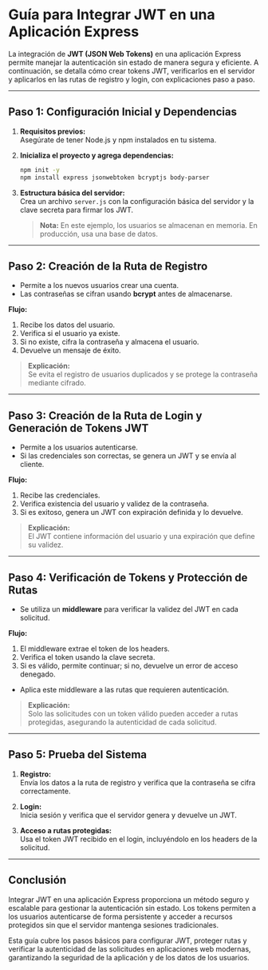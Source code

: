 # Guía para Integrar JWT en una Aplicación Express

La integración de **JWT (JSON Web Tokens)** en una aplicación Express permite manejar la autenticación sin estado de manera segura y eficiente. A continuación, se detalla cómo crear tokens JWT, verificarlos en el servidor y aplicarlos en las rutas de registro y login, con explicaciones paso a paso.

---

## Paso 1: Configuración Inicial y Dependencias

1. **Requisitos previos:**  
   Asegúrate de tener Node.js y npm instalados en tu sistema.

2. **Inicializa el proyecto y agrega dependencias:**

   ```bash
   npm init -y
   npm install express jsonwebtoken bcryptjs body-parser
   ```

3. **Estructura básica del servidor:**  
   Crea un archivo `server.js` con la configuración básica del servidor y la clave secreta para firmar los JWT.
   > **Nota:** En este ejemplo, los usuarios se almacenan en memoria. En producción, usa una base de datos.

---

## Paso 2: Creación de la Ruta de Registro

- Permite a los nuevos usuarios crear una cuenta.
- Las contraseñas se cifran usando **bcrypt** antes de almacenarse.

**Flujo:**

1. Recibe los datos del usuario.
2. Verifica si el usuario ya existe.
3. Si no existe, cifra la contraseña y almacena el usuario.
4. Devuelve un mensaje de éxito.

> **Explicación:**  
> Se evita el registro de usuarios duplicados y se protege la contraseña mediante cifrado.

---

## Paso 3: Creación de la Ruta de Login y Generación de Tokens JWT

- Permite a los usuarios autenticarse.
- Si las credenciales son correctas, se genera un JWT y se envía al cliente.

**Flujo:**

1. Recibe las credenciales.
2. Verifica existencia del usuario y validez de la contraseña.
3. Si es exitoso, genera un JWT con expiración definida y lo devuelve.

> **Explicación:**  
> El JWT contiene información del usuario y una expiración que define su validez.

---

## Paso 4: Verificación de Tokens y Protección de Rutas

- Se utiliza un **middleware** para verificar la validez del JWT en cada solicitud.

**Flujo:**

1. El middleware extrae el token de los headers.
2. Verifica el token usando la clave secreta.
3. Si es válido, permite continuar; si no, devuelve un error de acceso denegado.

- Aplica este middleware a las rutas que requieren autenticación.

> **Explicación:**  
> Solo las solicitudes con un token válido pueden acceder a rutas protegidas, asegurando la autenticidad de cada solicitud.

---

## Paso 5: Prueba del Sistema

1. **Registro:**  
   Envía los datos a la ruta de registro y verifica que la contraseña se cifra correctamente.

2. **Login:**  
   Inicia sesión y verifica que el servidor genera y devuelve un JWT.

3. **Acceso a rutas protegidas:**  
   Usa el token JWT recibido en el login, incluyéndolo en los headers de la solicitud.

---

## Conclusión

Integrar JWT en una aplicación Express proporciona un método seguro y escalable para gestionar la autenticación sin estado. Los tokens permiten a los usuarios autenticarse de forma persistente y acceder a recursos protegidos sin que el servidor mantenga sesiones tradicionales.

Esta guía cubre los pasos básicos para configurar JWT, proteger rutas y verificar la autenticidad de las solicitudes en aplicaciones web modernas, garantizando la seguridad de la aplicación y de los datos de los usuarios.
